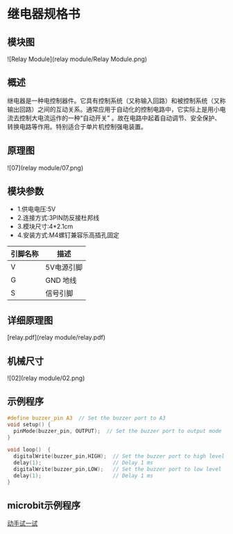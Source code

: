 # 继电器规格书

## 模块图

![Relay Module](relay module/Relay Module.png)

## 概述

​         继电器是一种电控制器件。它具有控制系统（又称输入回路）和被控制系统（又称输出回路）之间的互动关系。通常应用于自动化的控制电路中，它实际上是用小电流去控制大电流运作的一种“自动开关” 。故在电路中起着自动调节、安全保护、转换电路等作用。特别适合于单片机控制强电装置。

## 原理图

![07](relay module/07.png)

## 模块参数

* 1.供电电压:5V
* 2.连接方式:3PIN防反接杜邦线
* 3.模块尺寸:4*2.1cm
* 4.安装方式:M4螺钉兼容乐高插孔固定

| 引脚名称 | 描述       |
| -------- | ---------- |
| V        | 5V电源引脚 |
| G        | GND 地线   |
| S        | 信号引脚   |

## 详细原理图

 [relay.pdf](relay module/relay.pdf) 

## 机械尺寸

![02](relay module/02.png)



## 示例程序

```c
#define buzzer_pin A3  // Set the buzzer port to A3
void setup() {
  pinMode(buzzer_pin, OUTPUT);  // Set the buzzer port to output mode
}

void loop()  {
  digitalWrite(buzzer_pin,HIGH);  // Set the buzzer port to high level
  delay(1);                       // Delay 1 ms
  digitalWrite(buzzer_pin,LOW);   // Set the buzzer port to low level
  delay(1);                       // Delay 1 ms
}
```

## microbit示例程序

<a href="https://makecode.microbit.org/_49YhAp1C2f4d" target="_blank">动手试一试</a>
